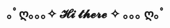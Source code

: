 #  ｡ﾟღ｡｡｡✧  𝓗𝓲 𝓽𝓱𝓮𝓻𝓮 ✧ ｡｡｡ ღ｡ﾟ



<!--
**KarolBurbanoN/KarolBurbanoN** is a ✨ _special_ ✨ repository because its `README.md` (this file) appears on your GitHub profile.

Here are some ideas to get you started:

- 🔭 I’m currently working on ...
- 🌱 I’m currently learning ...
- 👯 I’m looking to collaborate on ...
- 🤔 I’m looking for help with ...
- 💬 Ask me about ...
- 📫 How to reach me: ...
- 😄 Pronouns: ...
- ⚡ Fun fact: ...
-->
